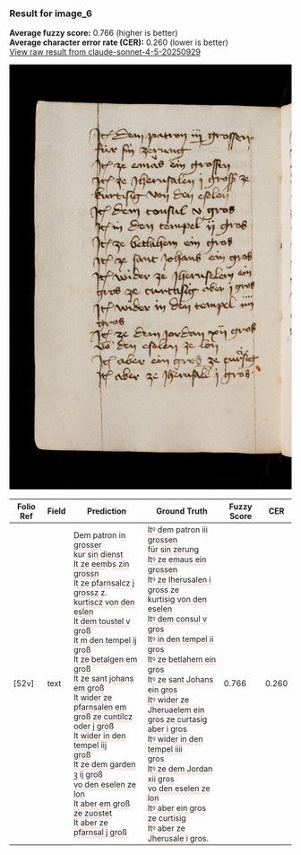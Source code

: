 ### Result for image_6
**Average fuzzy score:** 0.766 (higher is better)<br>**Average character error rate (CER):** 0.260 (lower is better)<br>[View raw result from claude-sonnet-4-5-20250929](https://github.com/RISE-UNIBAS/humanities_data_benchmark/blob/main/results/2025-10-24/T0293/request_T0293_image_6.json)

<img src="https://github.com/RISE-UNIBAS/humanities_data_benchmark/blob/main/benchmarks/medieval_manuscripts/images/image_6.jpg?raw=true" alt="image_6" width="800px">

<style>
.diff { text-decoration: underline; text-decoration-color: #ffcccc; text-decoration-style: wavy; }
</style>

| Folio Ref | Field | Prediction | Ground Truth | Fuzzy Score | CER |
|-----------|-------|------------|--------------|-------------|-----|
| [52v] | text | <span class="diff">D</span>em patron i<span class="diff">n grosser<br></span>kur<span class="diff"> sin dienst<br>It ze eem</span>b<span class="diff">s zin grossn<br>It ze </span>p<span class="diff">farnsal</span>c<span class="diff">z j grossz z</span>.<span class="diff"><br>kurtiscz von den eslen<br>It dem toustel v groß<br>It m den tempel ij groß<br>It ze betalgen em groß<br>It ze sant johans em groß<br>It wider ze pfarnsalen em<br>groß ze cuntilcz oder j groß<br>It wider in den tempel iij<br>groß<br>It ze dem garden ꝫ ij groß<br>vo den eselen ze lon<br>It aber em groß ze zuostet<br>It aber ze pfarnsal j groß</span> | <span class="diff">Itꝰ d</span>em patron i<span class="diff">ii grossen<br> für sin zerung<br> Itꝰ ze emaus ein grossen<br> Itꝰ ze Iherusalen i gross ze<br> </span>kur<span class="diff">tisig von den eselen<br> Itꝰ dem consul v gros<br> Itꝰ in den tempel ii gros<br> Itꝰ ze </span>b<span class="diff">etlahem ein gros<br> Itꝰ ze sant Johans ein gros<br> Itꝰ wider ze Jheruaelem ein<br> gros ze curtasig aber i gros<br> Itꝰ wider in den tem</span>p<span class="diff">el iiii<br> gros<br> Itꝰ ze dem Jordan xii gros<br> vo den eselen ze lon<br> Itꝰ aber ein gros ze </span>c<span class="diff">urtisig<br> Itꝰ aber ze Jherusale i gros</span>. | 0.766 | 0.260 |
